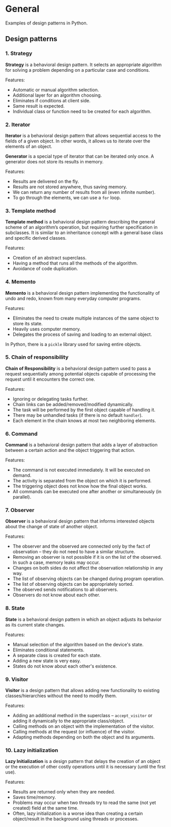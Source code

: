 # General
Examples of design patterns in Python.

## Design patterns

### 1. Strategy

**Strategy** is a behavioral design pattern. It selects an appropriate algorithm for solving a problem depending on a particular case and conditions.

Features:
- Automatic or manual algorithm selection.
- Additional layer for an algorithm choosing.
- Eliminates if conditions at client side.
- Same result is expected.
- Individual class or function need to be created for each algorithm.

### 2. Iterator

**Iterator** is a behavioral design pattern that allows sequential access to the fields of a given object. In other words, it allows us to iterate over the elements of an object.

**Generator** is a special type of iterator that can be iterated only once. A generator does not store its results in memory.

Features:
- Results are delivered on the fly.
- Results are not stored anywhere, thus saving memory.
- We can return any number of results from all (even infinite number).
- To go through the elements, we can use a `for` loop.

### 3. Template method

**Template method** is a behavioral design pattern describing the general scheme of an algorithm’s operation, but requiring further specification in subclasses. It is similar to an inheritance concept with a general base class and specific derived classes.

Features:
- Creation of an abstract superclass.
- Having a method that runs all the methods of the algorithm.
- Avoidance of code duplication.

### 4. Memento

**Memento** is a behavioral design pattern implementing the functionality of undo and redo, known from many everyday computer programs.

Features:
- Eliminates the need to create multiple instances of the same object to store its state.
- Heavily uses computer memory.
- Delegates the process of saving and loading to an external object.

In Python, there is a `pickle` library used for saving entire objects.

### 5. Chain of responsibility

**Chain of Responsibility** is a behavioral design pattern used to pass a request sequentially among potential objects capable of processing the request until it encounters the correct one.

Features:
- Ignoring or delegating tasks further.
- Chain links can be added/removed/modified dynamically.
- The task will be performed by the first object capable of handling it.
- There may be unhandled tasks (if there is no default `handler`).
- Each element in the chain knows at most two neighboring elements.

### 6. Command

**Command** is a behavioral design pattern that adds a layer of abstraction between a certain action and the object triggering that action.

Features:
- The command is not executed immediately. It will be executed on demand.
- The activity is separated from the object on which it is performed.
- The triggering object does not know how the final object works.
- All commands can be executed one after another or simultaneously (in parallel).

### 7. Observer

**Observer** is a behavioral design pattern that informs interested objects about the change of state of another object.

Features:
- The observer and the observed are connected only by the fact of observation – they do not need to have a similar structure.
- Removing an observer is not possible if it is on the list of the observed. In such a case, memory leaks may occur.
- Changes on both sides do not affect the observation relationship in any way.
- The list of observing objects can be changed during program operation.
- The list of observing objects can be appropriately sorted.
- The observed sends notifications to all observers.
- Observers do not know about each other.

### 8. State

**State** is a behavioral design pattern in which an object adjusts its behavior as its current state changes.

Features:
- Manual selection of the algorithm based on the device's state.
- Eliminates conditional statements.
- A separate class is created for each state.
- Adding a new state is very easy.
- States do not know about each other's existence.

### 9. Visitor

**Visitor** is a design pattern that allows adding new functionality to existing classes/hierarchies without the need to modify them.

Features:
- Adding an additional method in the superclass – `accept_visitor` or adding it dynamically to the appropriate class/object.
- Calling methods on an object with the implementation of the visitor.
- Calling methods at the request (or influence) of the visitor.
- Adapting methods depending on both the object and its arguments.

### 10. Lazy initialization

**Lazy Initialization** is a design pattern that delays the creation of an object or the execution of other costly operations until it is necessary (until the first use).

Features:
- Results are returned only when they are needed.
- Saves time/memory.
- Problems may occur when two threads try to read the same (not yet created) field at the same time.
- Often, lazy initialization is a worse idea than creating a certain object/result in the background using threads or processes.